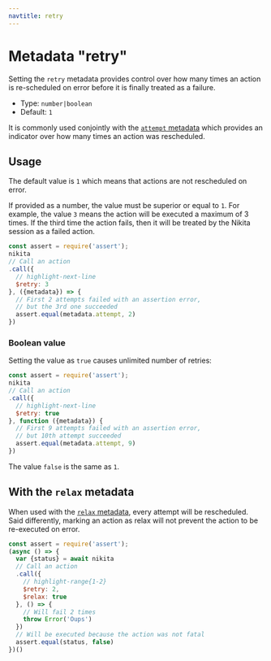 ```yaml
---
navtitle: retry
---
```


# Metadata "retry"

Setting the `retry` metadata provides control over how many times an action is re-scheduled on error before it is finally treated as a failure.

* Type: `number|boolean`
* Default: `1`

It is commonly used conjointly with the [`attempt` metadata](/current/metadata/attempt/) which provides an indicator over how many times an action was rescheduled.

## Usage

The default value is `1` which means that actions are not rescheduled on error.

If provided as a number, the value must be superior or equal to `1`. For example, the value `3` means the action will be executed a maximum of 3 times. If the third time the action fails, then it will be treated by the Nikita session as a failed action.

```js
const assert = require('assert');
nikita
// Call an action
.call({
  // highlight-next-line
  $retry: 3
}, ({metadata}) => {
  // First 2 attempts failed with an assertion error,
  // but the 3rd one succeeded
  assert.equal(metadata.attempt, 2)
})
```

### Boolean value

Setting the value as `true` causes unlimited number of retries:

```js
const assert = require('assert');
nikita
// Call an action
.call({
  // highlight-next-line
  $retry: true
}, function ({metadata}) {
  // First 9 attempts failed with an assertion error,
  // but 10th attempt succeeded
  assert.equal(metadata.attempt, 9)
})
```

The value `false` is the same as `1`.

## With the `relax` metadata

When used with the [`relax` metadata](/current/metadata/relax/), every attempt will be rescheduled. Said differently, marking an action as relax will not prevent the action to be re-executed on error.

```js
const assert = require('assert');
(async () => {
  var {status} = await nikita
  // Call an action
  .call({
    // highlight-range{1-2}
    $retry: 2,
    $relax: true
  }, () => {
    // Will fail 2 times
    throw Error('Oups')
  })
  // Will be executed because the action was not fatal
  assert.equal(status, false)
})()
```
